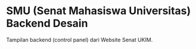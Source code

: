 # SMU (Senat Mahasiswa Universitas) Backend Desain

Tampilan backend (control panel) dari Website Senat UKIM.
